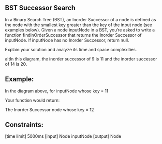## BST Successor Search
In a Binary Search Tree (BST), an Inorder Successor of a node is defined as the node with the smallest key greater than the key of the input node (see examples below). Given a node inputNode in a BST, you’re asked to write a function findInOrderSuccessor that returns the Inorder Successor of inputNode. If inputNode has no Inorder Successor, return null.

Explain your solution and analyze its time and space complexities.

altIn this diagram, the inorder successor of 9 is 11 and the inorder successor of 14 is 20.

## Example:

In the diagram above, for inputNode whose key = 11

Your function would return:

The Inorder Successor node whose key = 12

## Constraints:

[time limit] 5000ms
[input] Node inputNode
[output] Node
